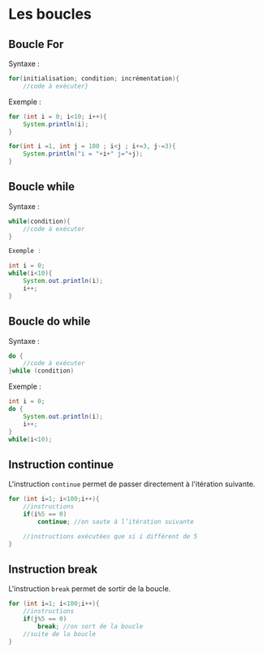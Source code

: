 # Les boucles

## Boucle For

Syntaxe :

``` java
for(initialisation; condition; incrémentation){
    //code à exécuter}
```

Exemple :

``` java
for (int i = 0; i<10; i++){
    System.println(i);
}

for(int i =1, int j = 100 ; i<j ; i+=3, j-=3){
    System.println("i = "+i+" j="+j);
}
```

## Boucle while

Syntaxe :

``` java
while(condition){
    //code à exécuter
}

Exemple :

int i = 0;
while(i<10){
    System.out.println(i);
    i++; 
}
```

## Boucle do while

Syntaxe :

``` java
do {
    //code à exécuter
}while (condition)
```

Exemple :

``` java
int i = 0;
do {
    System.out.println(i);
    i++;
}
while(i<10);
```

## Instruction continue

L'instruction ```continue``` permet de passer directement à l'itération suivante.

``` c++
for (int i=1; i<100;i++){
    //instructions
    if(i%5 == 0)
        continue; //on saute à l’itération suivante

    //instructions exécutées que si i différent de 5
}
```

## Instruction break

L'instruction ``` break ``` permet de sortir de la boucle.

``` c++
for (int i=1; i<100;i++){
    //instructions
    if(j%5 == 0)
        break; //on sort de la boucle
    //suite de la boucle
}
```
